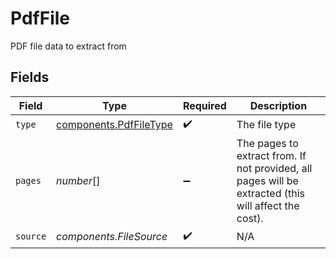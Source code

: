 # PdfFile

PDF file data to extract from


## Fields

| Field                                                                                                | Type                                                                                                 | Required                                                                                             | Description                                                                                          |
| ---------------------------------------------------------------------------------------------------- | ---------------------------------------------------------------------------------------------------- | ---------------------------------------------------------------------------------------------------- | ---------------------------------------------------------------------------------------------------- |
| `type`                                                                                               | [components.PdfFileType](../../models/components/pdffiletype.md)                                     | :heavy_check_mark:                                                                                   | The file type                                                                                        |
| `pages`                                                                                              | *number*[]                                                                                           | :heavy_minus_sign:                                                                                   | The pages to extract from. If not provided, all pages will be extracted (this will affect the cost). |
| `source`                                                                                             | *components.FileSource*                                                                              | :heavy_check_mark:                                                                                   | N/A                                                                                                  |